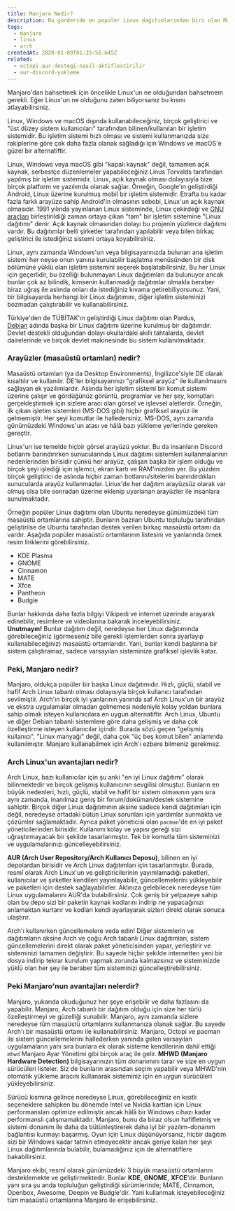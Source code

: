 ```yaml
---
title: Manjaro Nedir?
description: Bu gönderide en popüler Linux dağıtımlarından biri olan Manjaro Linux'un basit anlatımını ve birkaç ekstra bilgiyi bulabilirsiniz.
tags:
  - manjaro
  - linux
  - arch
createdAt: 2020-01-09T01:35:56.645Z
related:
  - octopi-aur-destegi-nasil-aktiflestirilir
  - aur-discord-yukleme
---
```


Manjaro'dan bahsetmek için öncelikle Linux'un ne olduğundan bahsetmem gerekli. Eğer Linux'un ne olduğunu zaten biliyorsanız bu kısmı atlayabilirsiniz.

Linux, Windows ve macOS dışında kullanabileceğiniz, birçok geliştirici ve "üst düzey sistem kullanıcıları" tarafından bilinen/kullanılan bir işletim sistemidir. Bu işletim sistemi hızlı olması ve sistemi kullanmanızda size rakiplerine göre çok daha fazla olanak sağladığı için Windows ve macOS'e güzel bir alternatiftir.

Linux, Windows veya macOS gibi "kapalı kaynak" değil, tamamen açık kaynak, serbestçe düzenlemeler yapabileceğiniz Linus Torvalds tarafından yapılmış bir işletim sistemidir. Linux, açık kaynak olması dolayısıyla bize birçok platform ve yazılımda olanak sağlar. Örneğin, Google'ın geliştirdiği Android, Linux üzerine kurulmuş mobil bir işletim sistemidir. Etrafta bu kadar fazla farklı arayüze sahip Android'in olmasının sebebi, Linux'un açık kaynak olmasıdır. 1991 yılında yayınlanan Linux sisteminde, Linux çekirdeği ve [GNU araçları](https://tr.wikipedia.org/wiki/GNU_Tasar%C4%B1s%C4%B1) birleştirildiği zaman ortaya çıkan "tam" bir işletim sistemine "Linux dağıtımı" denir. Açık kaynak olmasından dolayı bu projenin yüzlerce dağıtımı vardır. Bu dağıtımlar belli şirketler tarafından yapılabilir veya bilen birkaç geliştirici ile istediğiniz sistemi ortaya koyabilirsiniz.

Linux, aynı zamanda Windows'un veya bilgisayarınızda bulunan ana işletim sistemi her neyse onun yanına kurulabilir başlatma menüsünden bir disk bölümüne yüklü olan işletim sistemini seçerek başlatabilirsiniz. Bu her Linux için geçerlidir, bu özelliği bulunmayan Linux dağıtımları da bulunuyor ancak bunlar çok az bilindik, kimsenin kullanmadığı dağıtımlar olmakla beraber biraz uğraş ile aslında onları da istediğiniz kıvama getirebiliyorsunuz. Yani, bir bilgisayarda herhangi bir Linux dağıtımını, diğer işletim sisteminizi bozmadan çalıştırabilir ve kullanabilirsiniz.

Türkiye'den de TÜBİTAK'ın geliştirdiği Linux dağıtımı olan Pardus, [Debian](https://tr.wikipedia.org/wiki/Debian) adında başka bir Linux dağıtımı üzerine kurulmuş bir dağıtımdır. Devlet destekli olduğundan dolayı okullardaki akıllı tahtalarda, devlet dairelerinde ve birçok devlet makinesinde bu sistem kullanılmaktadır.

### Arayüzler (masaüstü ortamları) nedir?

Masaüstü ortamları (ya da Desktop Environments), İngilizce'siyle DE olarak kısaltılır ve kullanılır. DE'ler bilgisayarınızı "grafiksel arayüz" ile kullanılmasını sağlayan ek yazılımlardır. Aslında her işletim sistemi bir komut sistemi üzerine çalışır ve gördüğünüz görüntü, programlar ve her şey, komutları gerçekleştirmek için sizlere aracı olan görsel ve işlevsel aletlerdir. Örneğin, ilk çıkan işletim sistemleri (MS-DOS gibi) hiçbir grafiksel arayüz ile gelmemiştir. Her şeyi komutlar ile halledersiniz. MS-DOS, aynı zamanda günümüzdeki Windows'un atası ve hâlâ bazı yükleme yerlerinde gereken gereçtir.

<smart-image src="https://the-person-under-this-message.is-inside.me/cqyodEjg.png"></smart-image>

Linux'un ise temelde hiçbir görsel arayüzü yoktur. Bu da insanların Discord botlarını barındırırken sunucularında Linux dağıtımı sistemleri kullanmalarının nedenlerinden birisidir çünkü her arayüz, çalışan başka bir işlem olduğu ve birçok şeyi işlediği için işlemci, ekran kartı ve RAM'inizden yer. Bu yüzden birçok geliştirici de aslında hiçbir zaman botlarını/sitelerini barındırdıkları sunucularda arayüz kullanmazlar. Linux'de her dağıtım arayüzsüz olarak var olmuş olsa bile sonradan üzerine eklenip uyarlanan arayüzler ile insanlara sunulmaktadır.

Örneğin popüler Linux dağıtımı olan Ubuntu neredeyse günümüzdeki tüm masaüstü ortamlarına sahiptir. Bunların bazıları Ubuntu topluluğu tarafından geliştirilse de Ubuntu tarafından destek verilen birkaç masaüstü ortamı da vardır. Aşağıda popüler masaüstü ortamlarının listesini ve yanlarında örnek resim linklerini görebilirsiniz.

- KDE Plasma
- GNOME
- Cinnamon
- MATE
- Xfce
- Pantheon
- Budgie

Bunlar hakkında daha fazla bilgiyi Vikipedi ve internet üzerinde arayarak edinebilir, resimlere ve videolarına bakarak inceleyebilirsiniz. **Unutmayın!** Bunlar dağıtım değil, neredeyse her Linux dağıtımında görebileceğiniz (görmeseniz bile gerekli işlemlerden sonra ayarlayıp kullanabileceğiniz) masaüstü ortamlarıdır. Yani, bunlar kendi başlarına bir sistem çalıştıramaz, sadece varsayılan sisteminize grafiksel işlevlik katar.

### Peki, Manjaro nedir?

Manjaro, oldukça popüler bir başka Linux dağıtımıdır. Hızlı, güçlü, stabil ve hafif Arch Linux tabanlı olması dolayısıyla birçok kullanıcı tarafından sevilmiştir. Arch'ın birçok iyi yanlarının yanında saf Arch Linux'un bir arayüz ve ekstra uygulamalar olmadan gelmemesi nedeniyle kolay yoldan bunlara sahip olmak isteyen kullanıcılara en uygun alternatiftir. Arch Linux, Ubuntu ve diğer Debian tabanlı sistemlere göre daha gelişmiş ve daha çok özelleştirme isteyen kullanıcılar içindir. Burada sözü geçen "gelişmiş kullanıcı", "Linux manyağı" değil, daha çok "üç beş komut bilen" anlamında kullanılmıştır. Manjaro kullanabilmek için Arch'ı ezbere bilmeniz gerekmez.

### Arch Linux'un avantajları nedir?

Arch Linux, bazı kullanıcılar için şu anki "en iyi Linux dağıtımı" olarak bilinmektedir ve birçok gelişmiş kullanıcının sevgilisi olmuştur. Bunların en büyük nedenleri, hızlı, güçlü, stabil ve hafif bir sistem olmasının yanı sıra aynı zamanda, inanılmaz geniş bir forum/doküman/destek sistemine sahiptir. Birçok diğer Linux dağıtımının aksine sadece kendi dağıtımları için değil, neredeyse ortadaki bütün Linux sorunları için yardımlar sunmakta ve çözümler sağlamaktadır.
Ayrıca paket yöneticisi olan `pacman`'de en iyi paket yöneticilerinden birisidir. Kullanımı kolay ve yapısı gereği sizi uğraştırmayacak bir şekilde tasarlanmıştır. Tek bir komutla tüm sisteminizi ve uygulamalarınızı güncelleyebilirsiniz.

**AUR (Arch User Repository/Arch Kullanıcı Deposu)**, bilinen en iyi depolardan birisidir ve Arch Linux dağıtımları için tasarlanmıştır. Burada, resmî olarak Arch Linux'un ve geliştiricilerinin yayımlamadığı paketleri, kullanıcılar ve şirketler kendileri yayınlayabilir, güncellemelerini yükleyebilir ve paketleri için destek sağlayabilirler. Aklınıza gelebilecek neredeyse tüm Linux uygulamalarını AUR'da bulabilirsiniz. Çok geniş bir yelpazeye sahip olan bu depo sizi bir paketin kaynak kodlarını indirip ne yapacağınızı anlamaktan kurtarır ve kodları kendi ayarlayarak sizleri direkt olarak sonuca ulaştırır.

<smart-image src="https://the-person-under-this-message.is-inside.me/Cef5FUfj.png"></smart-image>

Arch'ı kullanırken güncellemelere veda edin! Diğer sistemlerin ve dağıtımların aksine Arch ve çoğu Arch tabanlı Linux dağıtımları, sistem güncellemelerini direkt olarak paket yöneticisinden yapar, yerleştirir ve sisteminizi tamamen değiştirir. Bu sayede hiçbir şekilde internetten yeni bir dosya indirip tekrar kurulum yapmak zorunda kalmazsınız ve sisteminizde yüklü olan her şey ile beraber tüm sisteminizi güncelleştirebilirsiniz.

### Peki Manjaro'nun avantajları nelerdir?

Manjaro, yukarıda okuduğunuz her şeye erişebilir ve daha fazlasını da yapabilir. Manjaro, Arch tabanlı bir dağıtım olduğu için size her türlü özelleştirmeyi ve güzelliği sunabilir. Manjaro, aynı zamanda sizlere neredeyse tüm masaüstü ortamlarını kullanmanıza olanak sağlar. Bu sayede Arch'ı bir masaüstü ortamı ile kullanabilirsiniz. Manjaro, Octopi ve pacman ile sistem güncellemelerini hallederken yanında gelen varsayılan uygulamaların yanı sıra bunlara ek olarak sisteme kendilerinin dahil ettiği `mhwd` Manjaro Ayar Yönetimi gibi birçok araç ile gelir. **MHWD (Manjaro Hardware Detection)** bilgisayarınızın tüm donanımını tarar ve size en uygun sürücüleri listeler. Siz de bunların arasından seçim yapabilir veya MHWD'nin otomatik yükleme aracını kullanarak sisteminiz için en uygun sürücüleri yükleyebilirsiniz.

<smart-image src="https://the-person-under-this-message.is-inside.me/jHL9Am3H.png"></smart-image>

Sürücü kısmına gelince neredeyse Linux, görebileceğiniz en kısıtlı seçeneklere sahipken bu dönemde Intel ve Nvidia kartları için Linux performansları optimize edilmiştir ancak hâlâ bir Windows cihazı kadar performanslı çalışmamaktadır. Manjaro, bunu da biraz olsun hafifletmiş ve sistemi donanım ile daha da bütünleştirerek daha iyi bir yazılım-donanım bağlantısı kurmayı başarmış. Oyun için Linux düşünüyorsanız, hiçbir dağıtım sizi bir Windows kadar tatmin etmeyecektir ancak geriye kalan her şeyi Linux dağıtımlarında bulabilir, bulamadığınız için de alternatiflere bakabilirsiniz.

Manjaro ekibi, resmî olarak günümüzdeki 3 büyük masaüstü ortamlarını desteklemekte ve geliştirmektedir. Bunlar **KDE**, **GNOME**, **XFCE**'dir. Bunların yanı sıra şu anda topluluğun geliştirdiği sürümlerinde; MATE, Cinnamon, Openbox, Awesome, Deepin ve Budgie'dir. Yani kullanmak isteyebileceğiniz tüm masaüstü ortamlarına Manjaro ile erişebilirsiniz.
